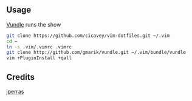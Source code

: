 ## Usage

[Vundle](https://github.com/gmarik/vundle) runs the show

```sh
git clone https://github.com/cicavey/vim-dotfiles.git ~/.vim
cd ~
ln -s .vim/.vimrc .vimrc
git clone http://github.com/gmarik/vundle.git ~/.vim/bundle/vundle
vim +PluginInstall +qall
```

## Credits

[jperras](https://github.com/jperras/vim-dotfiles)
